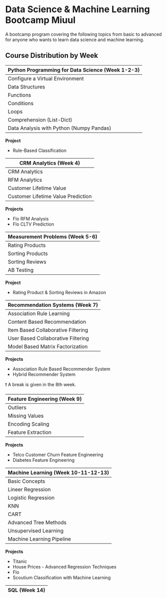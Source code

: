 
# Data Science & Machine Learning Bootcamp Miuul

A bootcamp program covering the following topics from basic to advanced for anyone who wants to learn data science and machine learning.
## Course Distribution by Week

| Python Programming for Data Science (Week 1-2-3)          |                                                  
| ----------------- | 
| Configure a Virtual Environment  | 
| Data Structures | 
| Functions  | 
| Conditions | 
| Loops| 
|Comprehension (List-Dict) |
|Data Analysis with Python (Numpy Pandas) |

**Project**
* Rule-Based Classification

| CRM Analytics (Week 4)          |                                                  
| ----------------- | 
| CRM Analytics   | 
| RFM Analytics | 
| Customer Lifetime Value     | 
| Customer Lifetime Value Prediction  | 

**Projects**

* Flo RFM Analysis
* Flo CLTV Prediction

| Measurement Problems (Week 5-6)          |                                                  
| ----------------- | 
| Rating Products   | 
| Sorting Products | 
| Sorting Reviews   | 
| AB Testing  | 

**Project**
* Rating Product & Sorting Reviews in Amazon

| Recommendation Systems (Week 7)          |                                                  
| ----------------- | 
| Association Rule Learning   | 
| Content Based Recommendation  | 
| Item Based Collaborative Filtering  | 
| User Based Collaborative Filtering  | 
| Model Based Matrix Factorization |

**Projects**

* Association Rule Based Recommender System
* Hybrid Recommender System


❗️ A break is given in the 8th week.

| Feature Engineering (Week 9)  |                                                  
| ----------------- | 
| Outliers    | 
| Missing Values  | 
| Encoding Scaling   | 
| Feature Extraction  |

**Projects**
* Telco Customer Churn Feature Engineering
* Diabetes Feature Engineering


| Machine Learning (Week 10-11-12-13)  |                                                  
| ----------------- | 
| Basic Concepts    | 
| Lineer Regression | 
| Logistic Regression  | 
| KNN  | 
| CART |
| Advanced Tree Methods|
| Unsupervised Learning|
| Machine Learning Pipeline|

**Projects**
* Titanic
* House Prices - Advanced Regression Techniques
* Flo
* Scoutium Classification with Machine Learning

|SQL (Week 14)|
| ----------------- | 
